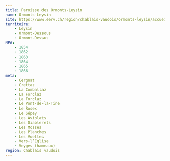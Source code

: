 ```yaml
---
title: Paroisse des Ormonts-Leysin
name: Ormonts-Leysin
site: https://www.eerv.ch/region/chablais-vaudois/ormonts-leysin/accueil
territoire:
    - Leysin
    - Ormont-Dessous
    - Ormont-Dessus
NPA:
    - 1854
    - 1862
    - 1863
    - 1864
    - 1865
    - 1866
meta:
    - Cergnat
    - Crettaz
    - La Comballaz
    - La Forclaz
    - La Forclaz
    - Le Pont-de-la-Tine
    - Le Rosex
    - Le Sépey
    - Les Aviolats
    - Les Diablerets
    - Les Mosses
    - Les Planches
    - Les Voettes
    - Vers-l’Eglise
    - Veyges (hameaux)
region: Chablais vaudois
---
```

